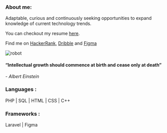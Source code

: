 ### About me: 
Adaptable, curious and continuously seeking opportunities to expand knowledge of current technology trends. 

You can checkout my resume [here](https://drive.google.com/file/d/1KJKkACSv9JqD-ygd6tifEQza9HMPU49P/view?usp=drive_link).

Find me on [HackerRank](https://www.hackerrank.com/h1910876), [Dribble](https://www.dribbble.com/reza11981284128) and [Figma](https://www.figma.com/@reza1198)


![robot](https://github.com/RezaAlHassan/RezaAlHassan/assets/24864973/d60669a9-60cb-4aa3-9d7d-1c15f2d36135)


#### “Intellectual growth should commence at birth and cease only at death”
 <em> - Albert Einstein </em>

### Languages :
PHP | SQL | HTML | CSS | C++ 

### Frameworks :
Laravel | Figma 







